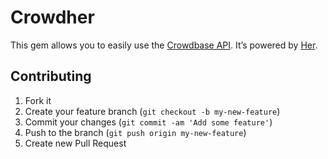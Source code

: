 # Crowdher

This gem allows you to easily use the [Crowdbase API](https://api.crowdbase.com). It’s powered by [Her](https://github.com/remiprev/her).

## Contributing

1. Fork it
2. Create your feature branch (`git checkout -b my-new-feature`)
3. Commit your changes (`git commit -am 'Add some feature'`)
4. Push to the branch (`git push origin my-new-feature`)
5. Create new Pull Request
